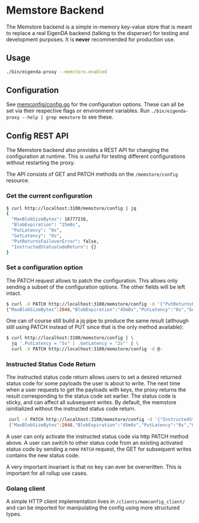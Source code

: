 # Memstore Backend

The Memstore backend is a simple in-memory key-value store that is meant to replace a real EigenDA backend (talking to the disperser) for testing and development purposes. It is **never** recommended for production use.

## Usage

```bash
./bin/eigenda-proxy --memstore.enabled
```

## Configuration

See [memconfig/config.go](./memconfig/config.go) for the configuration options.
These can all be set via their respective flags or environment variables. Run `./bin/eigenda-proxy --help | grep memstore` to see these.

## Config REST API

The Memstore backend also provides a REST API for changing the configuration at runtime. This is useful for testing different configurations without restarting the proxy.

The API consists of GET and PATCH methods on the `/memstore/config` resource.

### Get the current configuration

```bash
$ curl http://localhost:3100/memstore/config | jq
{
  "MaxBlobSizeBytes": 16777216,
  "BlobExpiration": "25m0s",
  "PutLatency": "0s",
  "GetLatency": "0s",
  "PutReturnsFailoverError": false,
  "InstructedStatusCodeReturn": {}
}
```

### Set a configuration option

The PATCH request allows to patch the configuration. This allows only sending a subset of the configuration options. The other fields will be left intact.

```bash
$ curl -X PATCH http://localhost:3100/memstore/config -d '{"PutReturnsFailoverError": true}'
{"MaxBlobSizeBytes":2048,"BlobExpiration":"45m0s","PutLatency":"0s","GetLatency":"0s","PutReturnsFailoverError":true,"InstructedStatusCodeReturn":{}}
```

One can of course still build a jq pipe to produce the same result (although still using PATCH instead of PUT since that is the only method available):
```bash
$ curl http://localhost:3100/memstore/config | \
  jq '.PutLatency = "5s" | .GetLatency = "2s"' | \
  curl -X PATCH http://localhost:3100/memstore/config -d @-
```

### Instructed Status Code Return
The instructed status code return allows users to set a desired returned status code for some payloads the user is about to write. The next time when a user requests to get the payloads with keys, the proxy returns the result corresponding to the status code set earlier. The status code is sticky, and
can affect all subsequent writes. By default, the memstore isinitialized without the instructed status code return.

```bash
 curl -X PATCH http://localhost:3100/memstore/config -d '{"InstructedStatusCodeReturn": {"GetReturnsStatusCode": 3, "IsActivated": true }}'
 {"MaxBlobSizeBytes":2048,"BlobExpiration":"45m0s","PutLatency":"0s","GetLatency":"0s","PutReturnsFailoverError":false,"InstructedStatusCodeReturn":{"GetReturnsStatusCode":3,"IsActivated":true}}
```

A user can only activate the instructed status code via http PATCH method above. A user can switch to other status code from an existing activated status code
by sending a new `PATCH` request, the GET for subsequent writes contains the new status code.

A very important invariant is that no key can ever be overwritten. This is important for all rollup use cases.
### Golang client
A simple HTTP client implementation lives in `/clients/memconfig_client/` and can be imported for manipulating the config using more structured types.